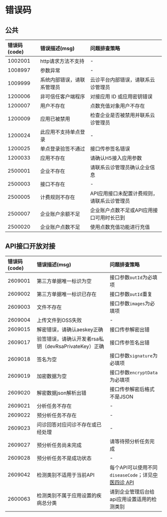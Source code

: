 # 错误码

## 公共

| 错误码\(code\) | 错误描述\(msg\) | 问题排查策略 |
| :--- | :--- | :--- |
| 1002001 | http请求方法不支持 | - |
| 1008997 | 参数异常 | - |
| 1009999 | 系统内部错误，请联系管理员 | 云诊平台内部错误，请联系云诊管理员 |
| 1200006 | 非可信任客户端程序 | 对接应用 ID 或应用密钥错误 |
| 1200007 | 用户不存在 | 点数充值对象用户不存在 |
| 1200009 | 应用已被禁用 | 检查企业是否被禁用并联系云诊管理员 |
| 1200024 | 此应用不支持单点登录 | - |
| 1200025 | 单点登录验签不通过 | 接口传参签名错误 |
| 1200033 | 应用不存在 | 请确认H5接入应用参数 |
| 2500001 | 企业不存在 | 请联系云诊管理员确认企业信息 |
| 2500003 | 接口不存在 | - |
| 2500005 | 计费规则不存在 | API应用接口未配置计费规则，请联系云诊管理员 |
| 2500007 | 企业账户余额不足 | 企业账户点数不足或API应用接口可用时长已到 |
| 2500020 | 企业账户点数不足 | 使用点数充值功能进行充值 |

## API接口开放对接

| 错误码\(code\) | 错误描述\(msg\) | 问题排查策略 |
| :--- | :--- | :--- |
| 2609001 | 第三方单据唯一标识为空 | 接口参数`outId`为必填项 |
| 2609002 | 第三方单据唯一标识已存在 | 接口参数`outId`重复 |
| 2609003 | 文件不存在 | 接口参数`images`为必填项 |
| 2609004 | 上传文件到OSS失败 | - |
| 2609015 | 解密错误，请确认aeskey正确 | 接口传参解密出错 |
| 2609017 | 验签错误，请确认开发者rsa私钥（devRsaPrivateKey）正确 | 接口传参签名出错 |
| 2609018 | 签名为空 | 接口参数`signature`为必填项 |
| 2609019 | 加密数据为空 | 接口参数`encryptData`为必填项 |
| 2609020 | 解密数据json解析出错 | 接口传参解密后格式不是JSON |
| 2609021 | 分析任务不存在 | - |
| 2609022 | 预分析任务不存在 | - |
| 2609023 | 问诊回答对应问诊不存在或已经处理 | - |
| 2609027 | 预分析任务尚未完成 | 请等待预分析任务完成 |
| 2609028 | 预分析任务不是成功状态 | - |
| 2609042 | 检测类别不适用于当前API | 每个API可以使用不同`diseaseCode`；详见[中医四诊 API](https://www.ai-tongue.com/doc/apiapp/sizhen/home.md) |
| 2600063 | 检测类别不属于应用设置的疾病总分类 | 请到企业管理后台给api应用设置适用的检测类别 |





